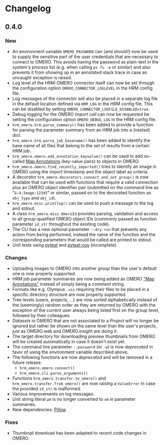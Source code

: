 # Changelog

## 0.4.0

### New

* An environment variable `OMERO_PASSWORD` can (and should!) now be used to supply the
  sensitive part of the user credentials that are necessary to connect to OMERO. This
  avoids having the password as plain-text in the system's process list (e.g. when
  calling `ps fu -e` or similar) and also prevents it from showing up in an annotated
  stack trace in case an uncaught exception is raised.
* Log level of the HRM-OMERO connector itself can now be set through the configuration
  option `OMERO_CONNECTOR_LOGLEVEL` in the HRM config file.
* Log messages of the connector will also be placed in a separate log file in the
  default location defined via `HRM_LOG` in the HRM config file. This can be disabled by
  setting `OMERO_CONNECTOR_LOGFILE_DISABLED=true`.
* Debug logging for the OMERO *import call* can now be requested be setting the
  configuration option `OMERO_DEBUG_LOG` in the HRM config file.
* `hrm_omero.hrm.parse_summary()` has been added to provide a function for parsing the
  parameter summary from an HRM job into a (nested) dict.
* `hrm_omero.hrm.parse_job_basename()` has been added to identify the base name of all
  files that belong to the set of results from a certain HRM job.
* `hrm_omero.omero.add_annotation_keyvalue()` can be used to add so-called [Map
  Annotations][c4] (key-value pairs) to objects in OMERO.
* `hrm_omero.omero.find_recently_imported()` tries to identify an image in OMERO using
  the import timestamp and the object label as criteria.
* A decorator `hrm_omero.decorators.connect_and_set_group()` is now available that can
  be used with functions that require a valid connection plus an OMERO object identifier
  pair (submitted on the command line as "`G:4:Image:12345`" or similar, passed on to
  the decorated function as `obj_type` and `obj_id`).
* `hrm_omero.misc.printlog()` can be used to push a message to the log and stdout.
* A class `hrm_omero.misc.OmeroId` provides parsing, validation and access to all
  group-qualified OMERO object IDs (commonly passed as function parameter `id_str`
  throughout the existing code).
* The CLI has a new optional parameter `--dry-run` that prevents any action from being
  performed, instead the name of the function and the corresponding parameters that
  would be called are printed to stdout.
* Unit tests using [pytest][c2] and [pytest-cov][c3] (incomplete).

### Changes

* Uploading images to OMERO into another group than the user's default one is now
  properly supported.
* HRM job parameter summaries are now being added as OMERO ["Map Annotations"][c4]
  instead of simply being a comment string.
* Formats like e.g. Olympus `.vsi` requiring their files to be placed in a specific
  directory structure are now properly supported.
* Tree levels (users, projects, ...) are now sorted alphabetically instead of the
  (seemingly) random order as they are returned by OMERO with the exception of the
  current user always being listed first on the group level, followed by their
  colleagues.
* *Datasets* in OMERO that are not associated to a *Project* will no longer be ignored
  but rather be shown on the same level than the user's projects, just as OMERO.web and
  OMERO.insight are doing it.
* The target directory for downloading preview thumbnails from OMERO will be created
  automatically in case it doesn't exist yet.
* The command line parameter `--password` (or `-w`) is now *deprecated* in favor of
  using the environment variable described above.
* The following functions are now *deprecated* and will be removed in a future release.
  * `hrm_omero.omero.connect()`
  * `hrm_omero.cli.parse_arguments()`
* Functions `hrm_omero.transfer.to_omero()` and `hrm_omero.transfer.from_omero()` are
  now raising a `ValueError` in case the provided `id_str` is malformed.
* Various improvements on log messages.
* Unit string literal `µm` is no longer converted to `um` in parameter summaries.
* New dependencies: [Pillow][c1]

### Fixes

* Thumbnail download has been adapted to recent code changes in OMERO.

[c1]: https://pypi.org/project/Pillow/
[c2]: https://docs.pytest.org/
[c3]: https://pypi.org/project/pytest-cov/
[c4]: https://docs.openmicroscopy.org/omero/5.6/developers/Python.html#write-data

